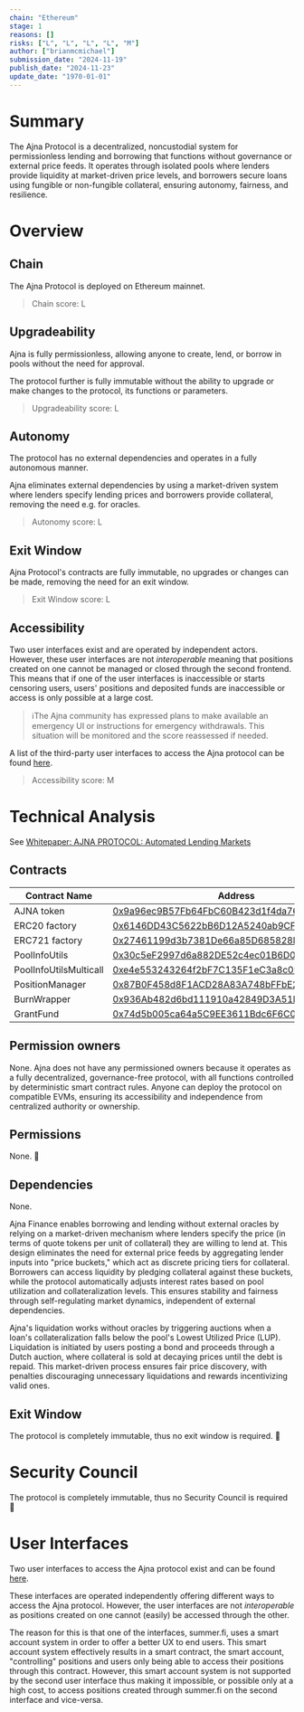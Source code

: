 ```yaml
---
chain: "Ethereum"
stage: 1
reasons: []
risks: ["L", "L", "L", "L", "M"]
author: ["brianmcmichael"]
submission_date: "2024-11-19"
publish_date: "2024-11-23"
update_date: "1970-01-01"
---
```


# Summary

The Ajna Protocol is a decentralized, noncustodial system for permissionless lending and borrowing that functions without governance or external price feeds. It operates through isolated pools where lenders provide liquidity at market-driven price levels, and borrowers secure loans using fungible or non-fungible collateral, ensuring autonomy, fairness, and resilience.

# Overview

## Chain

The Ajna Protocol is deployed on Ethereum mainnet.

> Chain score: L

## Upgradeability

Ajna is fully permissionless, allowing anyone to create, lend, or borrow in pools without the need for approval.

The protocol further is fully immutable without the ability to upgrade or make changes to the protocol, its functions or parameters.

> Upgradeability score: L

## Autonomy

The protocol has no external dependencies and operates in a fully autonomous manner.

Ajna eliminates external dependencies by using a market-driven system where lenders specify lending prices and borrowers provide collateral, removing the need e.g. for oracles.

> Autonomy score: L

## Exit Window

Ajna Protocol's contracts are fully immutable, no upgrades or changes can be made, removing the need for an exit window.

> Exit Window score: L

## Accessibility

Two user interfaces exist and are operated by independent actors. However, these user interfaces are not _interoperable_ meaning that positions created on one cannot be managed or closed through the second frontend. This means that if one of the user interfaces is inaccessible or starts censoring users, users' positions and deposited funds are inaccessible or access is only possible at a large cost.

> ℹ️The Ajna community has expressed plans to make available an emergency UI or instructions for emergency withdrawals. This situation will be monitored and the score reassessed if needed.

A list of the third-party user interfaces to access the Ajna protocol can be found [here](https://www.ajna.finance/).

> Accessibility score: M

# Technical Analysis

See [Whitepaper: AJNA PROTOCOL: Automated Lending Markets](https://www.ajna.finance/pdf/Ajna_Protocol_Whitepaper_01-11-2024.pdf)

## Contracts

| Contract Name          | Address                                                                                                               |
| ---------------------- | --------------------------------------------------------------------------------------------------------------------- |
| AJNA token             | [0x9a96ec9B57Fb64FbC60B423d1f4da7691Bd35079](https://etherscan.io/address/0x9a96ec9B57Fb64FbC60B423d1f4da7691Bd35079) |
| ERC20 factory          | [0x6146DD43C5622bB6D12A5240ab9CF4de14eDC625](https://etherscan.io/address/0x6146DD43C5622bB6D12A5240ab9CF4de14eDC625) |
| ERC721 factory         | [0x27461199d3b7381De66a85D685828E967E35AF4c](https://etherscan.io/address/0x27461199d3b7381De66a85D685828E967E35AF4c) |
| PoolInfoUtils          | [0x30c5eF2997d6a882DE52c4ec01B6D0a5e5B4fAAE](https://etherscan.io/address/0x30c5eF2997d6a882DE52c4ec01B6D0a5e5B4fAAE) |
| PoolInfoUtilsMulticall | [0xe4e553243264f2bF7C135F1eC3a8c09078731227](https://etherscan.io/address/0xe4e553243264f2bF7C135F1eC3a8c09078731227) |
| PositionManager        | [0x87B0F458d8F1ACD28A83A748bFFbE24bD6B701B1](https://etherscan.io/address/0x87B0F458d8F1ACD28A83A748bFFbE24bD6B701B1) |
| BurnWrapper            | [0x936Ab482d6bd111910a42849D3A51Ff80BB0A711](https://etherscan.io/address/0x936Ab482d6bd111910a42849D3A51Ff80BB0A711) |
| GrantFund              | [0x74d5b005ca64a5C9EE3611Bdc6F6C02D93C84b2f](https://etherscan.io/address/0x74d5b005ca64a5C9EE3611Bdc6F6C02D93C84b2f) |

## Permission owners

None. Ajna does not have any permissioned owners because it operates as a fully decentralized, governance-free protocol, with all functions controlled by deterministic smart contract rules. Anyone can deploy the protocol on compatible EVMs, ensuring its accessibility and independence from centralized authority or ownership.

## Permissions

None. 🎉

## Dependencies

None.

Ajna Finance enables borrowing and lending without external oracles by relying on a market-driven mechanism where lenders specify the price (in terms of quote tokens per unit of collateral) they are willing to lend at. This design eliminates the need for external price feeds by aggregating lender inputs into "price buckets," which act as discrete pricing tiers for collateral. Borrowers can access liquidity by pledging collateral against these buckets, while the protocol automatically adjusts interest rates based on pool utilization and collateralization levels. This ensures stability and fairness through self-regulating market dynamics, independent of external dependencies​.

Ajna's liquidation works without oracles by triggering auctions when a loan's collateralization falls below the pool's Lowest Utilized Price (LUP). Liquidation is initiated by users posting a bond and proceeds through a Dutch auction, where collateral is sold at decaying prices until the debt is repaid. This market-driven process ensures fair price discovery, with penalties discouraging unnecessary liquidations and rewards incentivizing valid ones.

## Exit Window

The protocol is completely immutable, thus no exit window is required. 🎉

# Security Council

The protocol is completely immutable, thus no Security Council is required 🎉

# User Interfaces

Two user interfaces to access the Ajna protocol exist and can be found [here](https://www.ajna.finance/).

These interfaces are operated independently offering different ways to access the Ajna protocol. However, the user interfaces are not _interoperable_ as positions created on one cannot (easily) be accessed through the other.

The reason for this is that one of the interfaces, summer.fi, uses a smart account system in order to offer a better UX to end users. This smart account system effectively results in a smart contract, the smart account, "controlling" positions and users only being able to access their positions through this contract. However, this smart account system is not supported by the second user interface thus making it impossible, or possible only at a high cost, to access positions created through summer.fi on the second interface and vice-versa.
